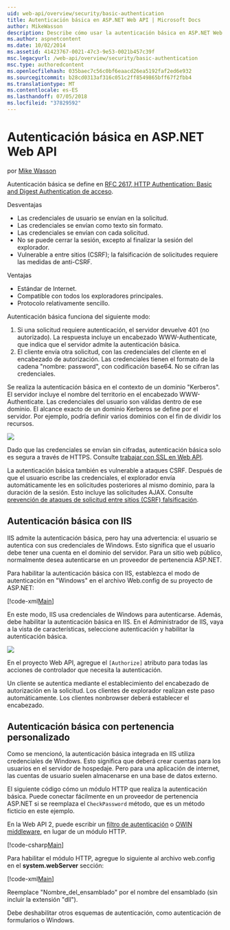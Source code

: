 ```yaml
---
uid: web-api/overview/security/basic-authentication
title: Autenticación básica en ASP.NET Web API | Microsoft Docs
author: MikeWasson
description: Describe cómo usar la autenticación básica en ASP.NET Web API.
ms.author: aspnetcontent
ms.date: 10/02/2014
ms.assetid: 41423767-0021-47c3-9e53-0021b457c39f
msc.legacyurl: /web-api/overview/security/basic-authentication
msc.type: authoredcontent
ms.openlocfilehash: 035baec7c56c0bf6eaacd26ea5192faf2ed6e932
ms.sourcegitcommit: b28cd0313af316c051c2ff8549865bff67f2fbb4
ms.translationtype: MT
ms.contentlocale: es-ES
ms.lasthandoff: 07/05/2018
ms.locfileid: "37829592"
---
```

<a name="basic-authentication-in-aspnet-web-api"></a>Autenticación básica en ASP.NET Web API
====================
por [Mike Wasson](https://github.com/MikeWasson)

Autenticación básica se define en [RFC 2617, HTTP Authentication: Basic and Digest Authentication de acceso](http://www.ietf.org/rfc/rfc2617.txt).

Desventajas

- Las credenciales de usuario se envían en la solicitud.
- Las credenciales se envían como texto sin formato.
- Las credenciales se envían con cada solicitud.
- No se puede cerrar la sesión, excepto al finalizar la sesión del explorador.
- Vulnerable a entre sitios (CSRF); la falsificación de solicitudes requiere las medidas de anti-CSRF.

Ventajas

- Estándar de Internet.
- Compatible con todos los exploradores principales.
- Protocolo relativamente sencillo.

Autenticación básica funciona del siguiente modo:

1. Si una solicitud requiere autenticación, el servidor devuelve 401 (no autorizado). La respuesta incluye un encabezado WWW-Authenticate, que indica que el servidor admite la autenticación básica.
2. El cliente envía otra solicitud, con las credenciales del cliente en el encabezado de autorización. Las credenciales tienen el formato de la cadena "nombre: password", con codificación base64. No se cifran las credenciales.

Se realiza la autenticación básica en el contexto de un dominio "Kerberos". El servidor incluye el nombre del territorio en el encabezado WWW-Authenticate. Las credenciales del usuario son válidas dentro de ese dominio. El alcance exacto de un dominio Kerberos se define por el servidor. Por ejemplo, podría definir varios dominios con el fin de dividir los recursos.

![](basic-authentication/_static/image1.png)

Dado que las credenciales se envían sin cifradas, autenticación básica solo es segura a través de HTTPS. Consulte [trabajar con SSL en Web API](working-with-ssl-in-web-api.md).

La autenticación básica también es vulnerable a ataques CSRF. Después de que el usuario escribe las credenciales, el explorador envía automáticamente les en solicitudes posteriores al mismo dominio, para la duración de la sesión. Esto incluye las solicitudes AJAX. Consulte [prevención de ataques de solicitud entre sitios (CSRF) falsificación](preventing-cross-site-request-forgery-csrf-attacks.md).

## <a name="basic-authentication-with-iis"></a>Autenticación básica con IIS

IIS admite la autenticación básica, pero hay una advertencia: el usuario se autentica con sus credenciales de Windows. Esto significa que el usuario debe tener una cuenta en el dominio del servidor. Para un sitio web público, normalmente desea autenticarse en un proveedor de pertenencia ASP.NET.

Para habilitar la autenticación básica con IIS, establezca el modo de autenticación en "Windows" en el archivo Web.config de su proyecto de ASP.NET:

[!code-xml[Main](basic-authentication/samples/sample1.xml)]

En este modo, IIS usa credenciales de Windows para autenticarse. Además, debe habilitar la autenticación básica en IIS. En el Administrador de IIS, vaya a la vista de características, seleccione autenticación y habilitar la autenticación básica.

![](basic-authentication/_static/image2.png)

En el proyecto Web API, agregue el `[Authorize]` atributo para todas las acciones de controlador que necesita la autenticación.

Un cliente se autentica mediante el establecimiento del encabezado de autorización en la solicitud. Los clientes de explorador realizan este paso automáticamente. Los clientes nonbrowser deberá establecer el encabezado.

## <a name="basic-authentication-with-custom-membership"></a>Autenticación básica con pertenencia personalizado

Como se mencionó, la autenticación básica integrada en IIS utiliza credenciales de Windows. Esto significa que deberá crear cuentas para los usuarios en el servidor de hospedaje. Pero para una aplicación de internet, las cuentas de usuario suelen almacenarse en una base de datos externo.

El siguiente código cómo un módulo HTTP que realiza la autenticación básica. Puede conectar fácilmente en un proveedor de pertenencia ASP.NET si se reemplaza el `CheckPassword` método, que es un método ficticio en este ejemplo.

En la Web API 2, puede escribir un [filtro de autenticación](authentication-filters.md) o [OWIN middleware](../../../aspnet/overview/owin-and-katana/index.md), en lugar de un módulo HTTP.

[!code-csharp[Main](basic-authentication/samples/sample2.cs)]

Para habilitar el módulo HTTP, agregue lo siguiente al archivo web.config en el **system.webServer** sección:

[!code-xml[Main](basic-authentication/samples/sample3.xml?highlight=4)]

Reemplace "Nombre_del_ensamblado" por el nombre del ensamblado (sin incluir la extensión "dll").

Debe deshabilitar otros esquemas de autenticación, como autenticación de formularios o Windows.
